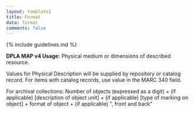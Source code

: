 ```yaml
---
layout: template1
title: Format
data: format
comments: false
---
```


{% include guidelines.md %}

**DPLA MAP v4 Usage:** Physical medium or dimensions of described resource.

Values for Physical Description will be supplied by repository or catalog record. For items with catalog records, use value in the MARC 340 field.

For archival collections: Number of objects (expressed as a digit) + (if applicable) [description of object unit] + (if applicable) [type of marking on object] + format of object + (if applicable) ", front and back"
